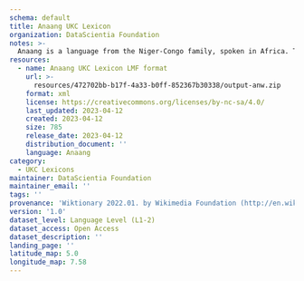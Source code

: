 ```yaml
---
schema: default
title: Anaang UKC Lexicon
organization: DataScientia Foundation
notes: >-
  Anaang is a language from the Niger-Congo family, spoken in Africa. The UKC Lexicon of Anaang is represented as a lexico-semantic network. It consists of words, word senses, synsets, as well as sense-level and synset-level relationships.
resources:
  - name: Anaang UKC Lexicon LMF format
    url: >-
      resources/472702bb-b17f-4a33-b0ff-852367b30338/output-anw.zip
    format: xml
    license: https://creativecommons.org/licenses/by-nc-sa/4.0/
    last_updated: 2023-04-12
    created: 2023-04-12
    size: 785
    release_date: 2023-04-12
    distribution_document: ''
    language: Anaang
category:
  - UKC Lexicons
maintainer: DataScientia Foundation
maintainer_email: ''
tags: ''
provenance: 'Wiktionary 2022.01. by Wikimedia Foundation (http://en.wiktionary.org); Princeton WordNet 2.1 by Princeton University (https://wordnet.princeton.edu)'
version: '1.0'
dataset_level: Language Level (L1-2)
dataset_access: Open Access
dataset_description: ''
landing_page: ''
latitude_map: 5.0
longitude_map: 7.58
---
```

